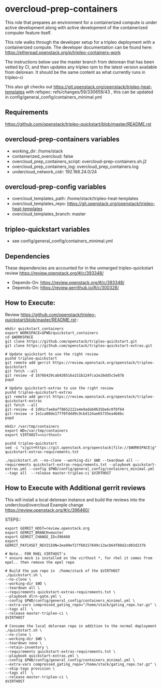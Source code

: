 overcloud-prep-containers
=========

This role that prepares an environment for a containerized compute is under active development along
with active development of the containerized computer feature itself.

This role walks through the developer setup for a tripleo deployment with a containerized compute.
The developer documentation can be found here: https://etherpad.openstack.org/p/tripleo-containers-work

The instructions below use the master branch from delorean that has been vetted by CI, and then updates
any tripleo rpm to the latest version available from delorean.  It should be the same content as what
currently runs in tripleo-ci

This also git checks out https://git.openstack.org/openstack/tripleo-heat-templates
with refspec: refs/changes/59/330659/43 , this can be updated in config/general_config/containers_minimal.yml


Requirements
------------

https://github.com/openstack/tripleo-quickstart/blob/master/README.rst


overcloud-prep-containers variables
--------------

* working_dir: /home/stack
* containerized_overcloud: false
* overcloud_prep_containers_script: overcloud-prep-containers.sh.j2
* overcloud_prep_containers_log: overcloud_prep_containers.log
* undercloud_network_cidr: 192.168.24.0/24

overcloud-prep-config variables
-------------------------------

* overcloud_templates_path: /home/stack/tripleo-heat-templates
* overcloud_templates_repo: https://git.openstack.org/openstack/tripleo-heat-templates
* overcloud_templates_branch: master


tripleo-quickstart variables
----------------------------

* see config/general_config/containers_minimal.yml



Dependencies
------------

These dependencies are accounted for in the unmerged tripleo-quickstart review https://review.openstack.org/#/c/393348/

* Depends-On: https://review.openstack.org/#/c/393348/
* Depends-On: https://review.gerrithub.io/#/c/300328/

How to Execute:
---------------
Review https://github.com/openstack/tripleo-quickstart/blob/master/README.rst::

    mkdir quickstart_containers
    export WORKSPACE=$PWD/quickstart_containers
    cd $WORKSPACE
    git clone https://github.com/openstack/tripleo-quickstart.git
    git clone https://github.com/openstack/tripleo-quickstart-extras.git

    # Update quickstart to use the right review
    pushd tripleo-quickstart
    git remote add gerrit https://review.openstack.org/openstack/tripleo-quickstart
    git fetch --all
    git review -d I676b429cab920516a151b124fca2e26dd5c5e87b
    popd

    # Update quickstart-extras to use the right review
    pushd tripleo-quickstart-extras
    git remote add gerrit https://review.openstack.org/openstack/tripleo-quickstart-extras
    git fetch --all
    git-review -d Id91cfae8aff8652222a4e9adab0635be6c0f8f64
    git-review -x Ie1ca08de17ff0fddd9c9cbd124ae65735ea4b6bc
    popd

    mkdir /var/tmp/containers
    export WD=/var/tmp/containers
    export VIRTHOST=<virthost>

    pushd tripleo-quickstart
    sed -i "s|git+https://git.openstack.org/openstack|file://$WORKSPACE|g" quickstart-extras-requirements.txt

    ./quickstart.sh --no-clone --working-dir $WD --teardown all --requirements quickstart-extras-requirements.txt --playbook quickstart-extras.yml --config $PWD/config/general_config/containers_minimal.yml --tags all  --release master-tripleo-ci $VIRTHOST

How to Execute with Additional gerrit reviews
---------------------------------------------

This will install a local delorean instance and build the reviews into the undercloud/overcloud
Example change https://review.openstack.org/#/c/396460/

STEPS::

    export GERRIT_HOST=review.openstack.org
    export GERRIT_BRANCH=master
    export GERRIT_CHANGE_ID=396460
    export GERRIT_PATCHSET_REVISION=3ea99ef27f60157699c13acb64f88d2cd03d237b

    # Note.. FOR RHEL VIRTHOST's
    * ensure mock is installed on the virthost *, for rhel it comes from epel.. then remove the epel repo

    # Build the yum repo in  /home/stack of the $VIRTHOST
    ./quickstart.sh \
    --no-clone \
    --working-dir $WD \
    --teardown all \
    --requirements quickstart-extras-requirements.txt \
    --playbook dlrn-gate.yml \
    --config $PWD/config/general_config/containers_minimal.yml \
    --extra-vars compressed_gating_repo="/home/stack/gating_repo.tar.gz" \
    --tags all  \
    --release master-tripleo-ci \
    $VIRTHOST

    # Consume the local delorean repo in addition to the normal deployment
    ./quickstart.sh \
    --no-clone \
    --working-dir $WD \
    --teardown none \
    --retain-inventory \
    --requirements quickstart-extras-requirements.txt \
    --playbook quickstart-extras.yml \
    --config $PWD/config/general_config/containers_minimal.yml \
    --extra-vars compressed_gating_repo="/home/stack/gating_repo.tar.gz" \
    --skip-tags provision \
    --tags all  \
    --release master-tripleo-ci \
    $VIRTHOST
